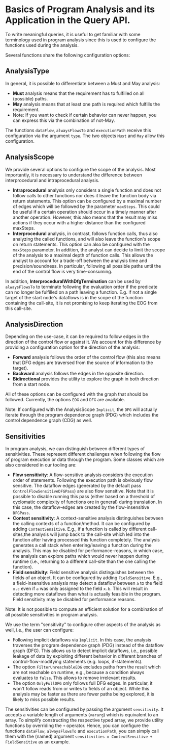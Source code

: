 # Basics of Program Analysis and its Application in the Query API.

To write meaningful queries, it is useful to get familiar with some terminology used in program analysis since this is used to configure the functions used during the analysis.

Several functions share the following configuration options:

## AnalysisType

In general, it is possible to differentiate between a Must and May analysis:
* **Must** analysis means that the requirement has to fulfilled on all (possible) paths.
* **May** analysis means that at least one path is required which fulfills the requirement.
* Note: If you want to check if certain behavior can never happen, you can express this via the combination of not-May.

The functions `dataFlow`, `alwaysFlowsTo` and `executionPath` receive this configuration via the argument `type`.
The two objects `Must` and `May` allow this configuration.

## AnalysisScope

We provide several options to configure the scope of the analysis.
Most importantly, it is necessary to understand the difference between interprocedural and intraprocedural analysis.
* **Intraprocedural** analysis only considers a single function and does not follow calls to other functions nor does it leave
 the function body via return statements.
 This option can be configured by a maximal number of edges which will be followed by the parameter `maxSteps`.
 This could be useful if a certain operation should occur in a timely manner after another operation.
 However, this also means that the result may miss actions if they occur with a higher distance than the configured maxSteps.
* **Interprocedural** analysis, in contrast, follows function calls, thus also analyzing the called functions, and will also leave the function's scope on return statements.
  This option can also be configured with the `maxSteps` parameter.
  In addition, the analyst can decide to limit the scope of the analysis to a maximal depth of function calls.
  This allows the analyst to account for a trade-off between the analysis time and precision/soundness.
  In particular, following all possible paths until the end of the control flow is very time-consuming.

In addition, **InterproceduralWithDfgTermination** can be used by `alwaysFlowsTo` to terminate following the evaluation order if the predicate
can no longer be fulfilled on a path leaving a function.
E.g. if not a single target of the start node's dataflows is in the scope of the function containing the call-site, it is not promising to keep iterating the EOG from this call-site.

## AnalysisDirection

Depending on the use-case, it can be required to follow edges in the direction of the control flow or against it.
We account for this difference by providing a configuration option for the direction of the analysis:
* **Forward** analysis follows the order of the control flow (this also means that DFG edges are traversed from the source of information to the target).
* **Backward** analysis follows the edges in the opposite direction.
* **Bidirectional** provides the utility to explore the graph in both direction from a start node. 

All of these options can be configured with the graph that should be followed.
Currently, the options `EOG` and `DFG` are available.

Note: If configured with the AnalysisScope `Implicit`, the `DFG` will actually iterate through the program dependence graph (PDG) which includes the control dependence graph (CDG) as well.

## Sensitivities

In program analysis, we can distinguish between different types of sensitivities.
These represent different challenges when following the flow of program execution or data through the program.
Some classes which are also considered in our tooling are:
* **Flow sensitivity**: A flow-sensitive analysis considers the execution order of statements.
  Following the execution path is obviously flow sensitive.
  The dataflow edges (generated by the default pass `ControlFlowSensitiveDFGPass`) are also flow sensitive.
  Note that it is possible to disable running this pass (either based on a threshold of cyclomatic complexity of functions ore in general) during translation.
  In this case, the dataflow-edges are created by the flow-insensitive `DFGPass`.
* **Context sensitivity**: A context-sensitive analysis distinguishes between the calling contexts of a function/method.
  It can be configured by adding `ContextSensitive`.
  E.g., if a function is called by different call-sites,the analysis will jump back to the call-site which led into the function after having processed this function completely.
  The analysis generates a call stack when entering/leaving a function during the analysis.
  This may be disabled for performance-reasons, in which case, the analysis can explore paths which would never happen during runtime (i.e., returning to a different call-site than the one calling the function).
* **Field sensitivity**: Field sensitive analysis distinguishes between the fields of an object.
  It can be configured by adding `FieldSensitive`.
  E.g., a field-insensitive analysis may detect a dataflow between `a` to the field `x.c` even if `a` was only assigned to the field `x.b`.
  This will result in detecting more dataflows than what is actually feasible in the program.
  Field sensitivity may be disabled for performance reasons.

Note: It is not possible to compute an efficient solution for a combination of all possible sensitivities in program analysis.

We use the term "sensitivity" to configure other aspects of the analysis as well, i.e., the user can configure:
* Following implicit dataflows via `Implicit`.
  In this case, the analysis traverses the program dependence graph (PDG) instead of the dataflow graph (DFG).
  This allows us to detect implicit dataflows, i.e., possible leakage of data by exploiting different behavior in different branches of control-flow-modifying statements (e.g. loops, if-statements).
* The option `FilterUnreachableEOG` excludes paths from the result which are not reachable on runtime, e.g., because a condition always evaluates to `false`.
  This allows to remove irrelevant results.
* The option `OnlyFullDFG` only follows full DFG edges. In particular, it won't follow reads from or writes to fields of an object.
  While this analysis may be faster as there are fewer paths being explored, it is likely to miss possible results.

The sensitivities can be configured by passing the argument `sensitivity`.
It accepts a variable length of arguments (`vararg`) which is equivalent to an array.
To simplify constructing the respective typed array, we provide utility functions by overriding the `+` operator.
Hence, you can configure the functions `dataFlow`, `alwaysFlowsTo` and `executionPath`, you can simply call them with the (named) argument `sensitivities = ContextSensitive + FieldSensitive` as an example.
